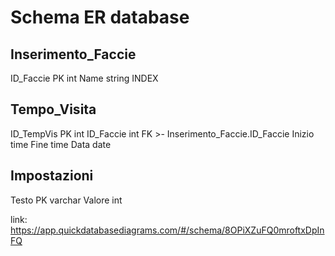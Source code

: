 # Schema ER database

Inserimento_Faccie
-
ID_Faccie PK int
Name string INDEX

Tempo_Visita
-
ID_TempVis PK int
ID_Faccie int FK >- Inserimento_Faccie.ID_Faccie
Inizio time
Fine time
Data date

Impostazioni
-
Testo  PK varchar 
Valore int



link: https://app.quickdatabasediagrams.com/#/schema/8OPiXZuFQ0mroftxDpInFQ
